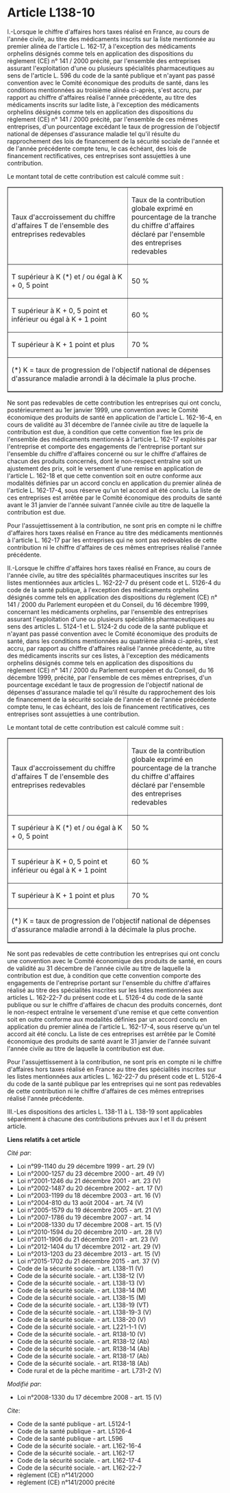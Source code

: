 # Article L138-10

I.-Lorsque le chiffre d'affaires hors taxes réalisé en France, au cours de l'année civile, au titre des médicaments inscrits
sur la liste mentionnée au premier alinéa de l'article L. 162-17, à l'exception des médicaments orphelins désignés comme tels
en application des dispositions du règlement (CE) n° 141 / 2000 précité, par l'ensemble des entreprises assurant
l'exploitation d'une ou plusieurs spécialités pharmaceutiques au sens de l'article L. 596 du code de la santé publique et
n'ayant pas passé convention avec le Comité économique des produits de santé, dans les conditions mentionnées au troisième
alinéa ci-après, s'est accru, par rapport au chiffre d'affaires réalisé l'année précédente, au titre des médicaments inscrits
sur ladite liste, à l'exception des médicaments orphelins désignés comme tels en application des dispositions du règlement
(CE) n° 141 / 2000 précité, par l'ensemble de ces mêmes entreprises, d'un pourcentage excédant le taux de progression de
l'objectif national de dépenses d'assurance maladie tel qu'il résulte du rapprochement des lois de financement de la sécurité
sociale de l'année et de l'année précédente compte tenu, le cas échéant, des lois de financement rectificatives, ces
entreprises sont assujetties à une contribution. 

Le montant total de cette contribution est calculé comme suit : 

<table align="center" border="1" width="605" cellpadding="0" cellspacing="0">
  <tbody>
    <tr>
      <td width="341">

Taux d'accroissement du chiffre d'affaires T de l'ensemble des entreprises redevables 

</td>
      <td width="264">

Taux de la contribution globale exprimé en pourcentage de la tranche du chiffre d'affaires déclaré par l'ensemble des
entreprises redevables 

</td>
    </tr>
    <tr>
      <td width="341" valign="top">

T supérieur à K (*) et / ou égal à K + 0, 5 point 

</td>
      <td width="264">

50 % 

</td>
    </tr>
    <tr>
      <td width="341" valign="top">

T supérieur à K + 0, 5 point et inférieur ou égal à K + 1 point 

</td>
      <td width="264">

60 % 

</td>
    </tr>
    <tr>
      <td valign="top" width="341">

T supérieur à K + 1 point et plus 

</td>
      <td width="264">

70 % 

</td>
    </tr>
    <tr>
      <td width="605" colspan="2">

(*) K = taux de progression de l'objectif national de dépenses d'assurance maladie arrondi à la décimale la plus proche. 

</td>
    </tr>
  </tbody>
</table>

Ne sont pas redevables de cette contribution les entreprises qui ont conclu, postérieurement au 1er janvier 1999, une
convention avec le Comité économique des produits de santé en application de l'article L. 162-16-4, en cours de validité au
31 décembre de l'année civile au titre de laquelle la contribution est due, à condition que cette convention fixe les prix de
l'ensemble des médicaments mentionnés à l'article L. 162-17 exploités par l'entreprise et comporte des engagements de
l'entreprise portant sur l'ensemble du chiffre d'affaires concerné ou sur le chiffre d'affaires de chacun des produits
concernés, dont le non-respect entraîne soit un ajustement des prix, soit le versement d'une remise en application de
l'article L. 162-18 et que cette convention soit en outre conforme aux modalités définies par un accord conclu en application
du premier alinéa de l'article L. 162-17-4, sous réserve qu'un tel accord ait été conclu. La liste de ces entreprises est
arrêtée par le Comité économique des produits de santé avant le 31 janvier de l'année suivant l'année civile au titre de
laquelle la contribution est due. 

Pour l'assujettissement à la contribution, ne sont pris en compte ni le chiffre d'affaires hors taxes réalisé en France au
titre des médicaments mentionnés à l'article L. 162-17 par les entreprises qui ne sont pas redevables de cette contribution
ni le chiffre d'affaires de ces mêmes entreprises réalisé l'année précédente. 

II.-Lorsque le chiffre d'affaires hors taxes réalisé en France, au cours de l'année civile, au titre des spécialités
pharmaceutiques inscrites sur les listes mentionnées aux articles L. 162-22-7 du présent code et L. 5126-4 du code de la
santé publique, à l'exception des médicaments orphelins désignés comme tels en application des dispositions du règlement (CE)
n° 141 / 2000 du Parlement européen et du Conseil, du 16 décembre 1999, concernant les médicaments orphelins, par l'ensemble
des entreprises assurant l'exploitation d'une ou plusieurs spécialités pharmaceutiques au sens des articles L. 5124-1 et L.
5124-2 du code de la santé publique et n'ayant pas passé convention avec le Comité économique des produits de santé, dans les
conditions mentionnées au quatrième alinéa ci-après, s'est accru, par rapport au chiffre d'affaires réalisé l'année
précédente, au titre des médicaments inscrits sur ces listes, à l'exception des médicaments orphelins désignés comme tels en
application des dispositions du règlement (CE) n° 141 / 2000 du Parlement européen et du Conseil, du 16 décembre 1999,
précité, par l'ensemble de ces mêmes entreprises, d'un pourcentage excédant le taux de progression de l'objectif national de
dépenses d'assurance maladie tel qu'il résulte du rapprochement des lois de financement de la sécurité sociale de l'année et
de l'année précédente compte tenu, le cas échéant, des lois de financement rectificatives, ces entreprises sont assujetties à
une contribution. 

Le montant total de cette contribution est calculé comme suit : 
<table cellspacing="0" align="center" width="605" cellpadding="0" border="1">
  <tbody>
    <tr>
      <td width="341">

Taux d'accroissement du chiffre d'affaires T de l'ensemble des entreprises redevables 

</td>
      <td width="264">

Taux de la contribution globale exprimé en pourcentage de la tranche du chiffre d'affaires déclaré par l'ensemble des
entreprises redevables 

</td>
    </tr>
    <tr>
      <td valign="top" width="341">

T supérieur à K (*) et / ou égal à K + 0, 5 point 

</td>
      <td valign="top" width="264">

50 % 

</td>
    </tr>
    <tr>
      <td valign="top" width="341">

T supérieur à K + 0, 5 point et inférieur ou égal à K + 1 point 

</td>
      <td valign="top" width="264">

60 % 

</td>
    </tr>
    <tr>
      <td width="341" valign="top">

T supérieur à K + 1 point et plus 

</td>
      <td valign="top" width="264">

70 % 

</td>
    </tr>
    <tr>
      <td colspan="2" width="605" valign="top">

(*) K = taux de progression de l'objectif national de dépenses d'assurance maladie arrondi à la décimale la plus proche. 

</td>
    </tr>
  </tbody>
</table>

Ne sont pas redevables de cette contribution les entreprises qui ont conclu une convention avec le Comité économique des
produits de santé, en cours de validité au 31 décembre de l'année civile au titre de laquelle la contribution est due, à
condition que cette convention comporte des engagements de l'entreprise portant sur l'ensemble du chiffre d'affaires réalisé
au titre des spécialités inscrites sur les listes mentionnées aux articles L. 162-22-7 du présent code et L. 5126-4 du code
de la santé publique ou sur le chiffre d'affaires de chacun des produits concernés, dont le non-respect entraîne le versement
d'une remise et que cette convention soit en outre conforme aux modalités définies par un accord conclu en application du
premier alinéa de l'article L. 162-17-4, sous réserve qu'un tel accord ait été conclu. La liste de ces entreprises est
arrêtée par le Comité économique des produits de santé avant le 31 janvier de l'année suivant l'année civile au titre de
laquelle la contribution est due. 

Pour l'assujettissement à la contribution, ne sont pris en compte ni le chiffre d'affaires hors taxes réalisé en France au
titre des spécialités inscrites sur les listes mentionnées aux articles L. 162-22-7 du présent code et L. 5126-4 du code de
la santé publique par les entreprises qui ne sont pas redevables de cette contribution ni le chiffre d'affaires de ces mêmes
entreprises réalisé l'année précédente. 

III.-Les dispositions des articles L. 138-11 à L. 138-19 sont applicables séparément à chacune des contributions prévues aux
I et II du présent article.

**Liens relatifs à cet article**

_Cité par_:

  - Loi n°99-1140 du 29 décembre 1999 - art. 29 (V)
  - Loi n°2000-1257 du 23 décembre 2000 - art. 49 (V)
  - Loi n°2001-1246 du 21 décembre 2001 - art. 23 (V)
  - Loi n°2002-1487 du 20 décembre 2002 - art. 17 (V)
  - Loi n°2003-1199 du 18 décembre 2003 - art. 16 (V)
  - Loi n°2004-810 du 13 août 2004 - art. 74 (V)
  - Loi n°2005-1579 du 19 décembre 2005 - art. 21 (V)
  - Loi n°2007-1786 du 19 décembre 2007 - art. 14
  - Loi n°2008-1330 du 17 décembre 2008 - art. 15 (V)
  - Loi n°2010-1594 du 20 décembre 2010 - art. 28 (V)
  - Loi n°2011-1906 du 21 décembre 2011 - art. 23 (V)
  - Loi n°2012-1404 du 17 décembre 2012 - art. 29 (V)
  - Loi n°2013-1203 du 23 décembre 2013 - art. 15 (V)
  - Loi n°2015-1702 du 21 décembre 2015 - art. 37 (V)
  - Code de la sécurité sociale. - art. L138-11 (V)
  - Code de la sécurité sociale. - art. L138-12 (V)
  - Code de la sécurité sociale. - art. L138-13 (V)
  - Code de la sécurité sociale. - art. L138-14 (M)
  - Code de la sécurité sociale. - art. L138-15 (M)
  - Code de la sécurité sociale. - art. L138-19 (VT)
  - Code de la sécurité sociale. - art. L138-19-3 (V)
  - Code de la sécurité sociale. - art. L138-20 (V)
  - Code de la sécurité sociale. - art. L221-1-1 (V)
  - Code de la sécurité sociale. - art. R138-10 (V)
  - Code de la sécurité sociale. - art. R138-12 (Ab)
  - Code de la sécurité sociale. - art. R138-14 (Ab)
  - Code de la sécurité sociale. - art. R138-17 (Ab)
  - Code de la sécurité sociale. - art. R138-18 (Ab)
  - Code rural et de la pêche maritime - art. L731-2 (V)

_Modifié par_:

  - Loi n°2008-1330 du 17 décembre 2008 - art. 15 (V)

_Cite_:

  - Code de la santé publique - art. L5124-1
  - Code de la santé publique - art. L5126-4
  - Code de la santé publique - art. L596
  - Code de la sécurité sociale. - art. L162-16-4
  - Code de la sécurité sociale. - art. L162-17
  - Code de la sécurité sociale. - art. L162-17-4
  - Code de la sécurité sociale. - art. L162-22-7
  - règlement (CE) n°141/2000
  - règlement (CE) n°141/2000 précité
